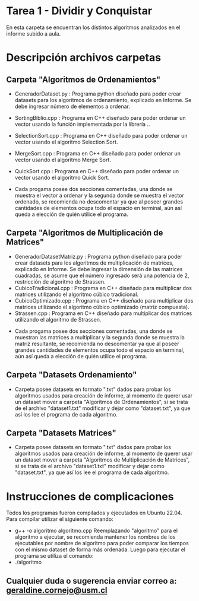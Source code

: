 # Tarea 1 - Dividir y Conquistar

En esta carpeta se encuentran los distintos algoritmos analizados en el informe subido a aula.

# Descripción archivos carpetas
## Carpeta "Algoritmos de Ordenamientos"
* GeneradorDataset.py : Programa python diseñado para poder crear datasets para los algoritmos de ordenamiento, explicado en Informe. Se debe ingresar número de elementos a ordenar.
* SortingBiblio.cpp : Programa en C++ diseñado para poder ordenar un vector usando la función implementada por la librería ..
* SelectionSort.cpp : Programa en C++ diseñado para poder ordenar un vector usando el algoritmo Selection Sort.
* MergeSort.cpp : Programa en C++ diseñado para poder ordenar un vector usando el algoritmo Merge Sort.
* QuickSort.cpp : Programa en C++ diseñado para poder ordenar un vector usando el algoritmo Quick Sort.

* Cada progama posee dos secciones comentadas, una donde se muestra el vector a ordenar y la segunda donde se muestra el vector ordenado, se recomienda no descomentar ya que al poseer grandes cantidades de elementos ocupa todo el espacio en terminal, aún así queda a elección de quién utilice el programa.

## Carpeta "Algoritmos de Multiplicación de Matrices"
* GeneradorDatasetMatriz.py : Programa python diseñado para poder crear datasets para los algoritmos de multiplicación de matrices, explicado en Informe. Se debe ingresar la dimensión de las matrices cuadradas, se asume que el número ingresado será una potencia de 2, restricción de algoritmo de Strassen.
* CubicoTradicional.cpp : Programa en C++ diseñado para multiplicar dos matrices utilizando el algoritmo cúbico tradicional.
* CubicoOptimizado.cpp : Programa en C++ diseñado para multiplicar dos matrices utilizando el algoritmo cúbico optimizado (matriz compuesta).
* Strassen.cpp : Programa en C++ diseñado para multiplicar dos matrices utilizando el algoritmo de Strassen.

- Cada progama posee dos secciones comentadas, una donde se muestran las matrices a multiplicar y la segunda donde se muestra la matriz resultante, se recomienda no descomentar ya que al poseer grandes cantidades de elementos ocupa todo el espacio en terminal, aún así queda a elección de quién utilice el programa.

## Carpeta "Datasets Ordenamiento"
* Carpeta posee datasets en formato ".txt" dados para probar los algoritmos usados para creación de informe, al momento de querer usar un dataset mover a carpeta "Algoritmos de Ordenamientos", si se trata de el archivo "dataset1.txt" modificar y dejar como "dataset.txt", ya que así los lee el programa de cada algoritmo.

## Carpeta "Datasets Matrices"
* Carpeta posee datasets en formato ".txt" dados para probar los algoritmos usados para creación de informe, al momento de querer usar un dataset mover a carpeta "Algoritmos de Multiplicación de Matrices", si se trata de el archivo "dataset1.txt" modificar y dejar como "dataset.txt", ya que así los lee el programa de cada algoritmo.

# Instrucciones de complicaciones
Todos los programas fueron compilados y ejecutados en Ubuntu 22.04.
Para compilar utilizar el siguiente comando:
* g++ -o algoritmo algoritmo.cpp
Reemplazando "algoritmo" para el algoritmo a ejecutar, se recomienda mantener los nombres de los ejecutables por nombre de algoritmo para poder comparar los tiempos con el mismo dataset de forma más ordenada.
Luego para ejecutar el programa se utiliza el comando:
* ./algoritmo

## Cualquier duda o sugerencia enviar correo a: geraldine.cornejo@usm.cl
